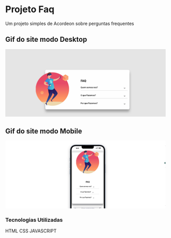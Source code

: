 # Projeto Faq
Um projeto simples de Acordeon sobre perguntas frequentes

## Gif do site modo Desktop

<img src="src/images/Animação2.gif" alt="Imagem da versão Desktop">

## Gif do site modo Mobile
<img src="src/images/Animação.gif" alt="Imagem da versão Desktop">

### Tecnologias Utilizadas
HTML 
CSS 
JAVASCRIPT